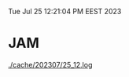 Tue Jul 25 12:21:04 PM EEST 2023
# JAM
<a href='./cache/202307/25_12.log'>./cache/202307/25_12.log</a>
